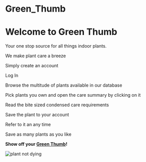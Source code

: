 # Green_Thumb
# Welcome to Green Thumb
Your one stop source for all things indoor plants.

We make plant care a breeze

Simply create an account

Log In

Browse the multitude of plants available in our database

Pick plants you own and open the care summary by clicking on it

Read the bite sized condensed care requirements

Save the plant to your account

Refer to it an any time

Save as many plants as you like

**Show off your [Green Thumb](https://dry-ocean-53441.herokuapp.com/)!**

![plant not dying](https://gph.is/2nTtaRE)

